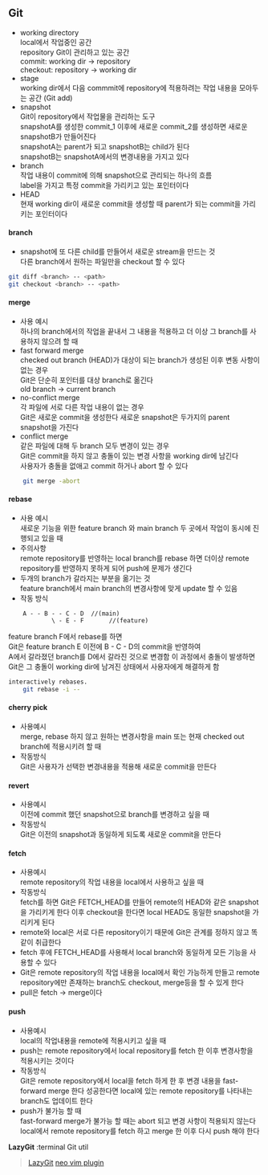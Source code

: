 ## Git 
- working directory   
  local에서 작업중인 공간   
  repository Git이 관리하고 있는 공간   
  commit: working dir -> repository   
  checkout: repository -> working dir   
- stage   
  working dir에서 다음 commmit에 repository에 적용하려는 작업 내용을 모아두는 공간 (Git add)   
- snapshot   
  Git이 repository에서 작업물을 관리하는 도구   
  snapshotA를 생성한 commit_1 이후에 
  새로운 commit_2를 생성하면 새로운 snapshotB가 만들어진다   
  snapshotA는 parent가 되고 snapshotB는 child가 된다   
  snapshotB는 snapshotA에서의 변경내용을 가지고 있다   
- branch   
  작업 내용이 commit에 의해 snapshot으로 관리되는 하나의 흐름   
  label을 가지고 특정 commit을 가리키고 있는 포인터이다   
- HEAD   
  현재 working dir이 새로운 commit을 생성할 때 parent가 되는 commit을 가리키는 포인터이다   
#### branch
- snapshot에 또 다른 child를 만들어서 새로운 stream을 만드는 것   
  다른 branch에서 원하는 파일만을 checkout 할 수 있다   
```sh
git diff <branch> -- <path>
git checkout <branch> -- <path>
``` 
#### merge
- 사용 예시   
  하나의 branch에서의 작업을 끝내서 그 내용을 적용하고 더 이상 그 branch를 사용하지 않으려 할 때   
- fast forward merge   
  checked out branch (HEAD)가 대상이 되는 branch가 생성된 이후 변동 사항이 없는 경우   
  Git은 단순히 포인터를 대상 branch로 옮긴다   
  old branch -> current branch   
- no-conflict merge   
  각 파일에 서로 다른 작업 내용이 없는 경우    
  Git은 새로운 commit을 생성한다 새로운 snapshot은 두가지의 parent snapshot을 가진다   
- conflict merge   
  같은 파일에 대해 두 branch 모두 변경이 있는 경우   
  Git은 commit을 하지 않고 충돌이 있는 변경 사항을 working dir에 남긴다   
  사용자가 충돌을 없애고 commit 하거나 abort 할 수 있다   
```sh
	git merge -abort
```
#### rebase   
- 사용 예시   
  새로운 기능을 위한 feature branch 와 main branch 두 곳에서 작업이 동시에 진행되고 있을 때   
- 주의사항   
  remote repository를 반영하는 local branch를 rebase 하면 더이상 remote repository를 반영하지 못하게 되어 push에 문제가 생긴다   
- 두개의 branch가 갈라지는 부분을 옮기는 것    
  feature branch에서 main branch의 변경사항에 맞게 update 할 수 있음   
- 작동 방식   	
```
 	A - - B - - C - D  //(main)   
			\ - E - F       //(feature)   
```
  feature branch F에서 rebase를 하면    
		Git은 feature branch E 이전에 B - C - D의 commit을 반영하여    
		A에서 갈라졌던 branch를 D에서 갈라진 것으로 변경함	이 과정에서 충돌이 발생하면   
		Git은 그 충돌이 working dir에 남겨진 상태에서 사용자에게 해결하게 함   
```sh
interactively rebases.
	git rebase -i -- 
```
#### cherry pick
- 사용예시   
  merge, rebase 하지 않고 원하는 변경사항을 main 또는 현재 checked out branch에 적용시키려 할 때   
- 작동방식   
  Git은 사용자가 선택한 변경내용을 적용해 새로운 commit을 만든다   
#### revert   
- 사용예시   
  이전에 commit 했던 snapshot으로 branch를 변경하고 싶을 때   
- 작동방식   
  Git은 이전의 snapshot과 동일하게 되도록 새로운 commit을 만든다   
#### fetch
- 사용예시   
  remote repository의 작업 내용을 local에서 사용하고 싶을 때   
- 작동방식   
  fetch를 하면 Git은 FETCH_HEAD를 만들어 remote의 HEAD와 같은 snapshot을 가리키게 한다 이후 checkout을 한다면 local HEAD도 동일한 snapshot을 가리키게 된다   
- remote와 local은 서로 다른 repository이기 때문에 Git은 관계를 정하지 않고 똑같이 취급한다   
- fetch 후에 FETCH_HEAD를 사용해서 local branch와 동일하게 모든 기능을 사용할 수 있다   
- Git은 remote repository의 작업 내용을 local에서 확인 가능하게 만들고 remote repository에만 존재하는 branch도 checkout, merge등을 할 수 있게 한다   
- pull은 fetch -> merge이다   
#### push
- 사용예시   
  local의 작업내용을 remote에 적용시키고 싶을 때   
- push는 remote repository에서 local repository를 fetch 한 이후 변경사항을 적용시키는 것이다   
- 작동방식   
  Git은 remote repository에서 local을 fetch 하게 한 후 변경 내용을 fast-forward merge 한다 성공한다면 local에 있는 remote repository를 나타내는 branch도 업데이트 한다   
- push가 불가능 할 때   
  fast-forward merge가 불가능 할 때는 abort 되고 변경 사항이 적용되지 않는다   
  local에서 remote repository를 fetch 하고 merge 한 이후 다시 push 해야 한다

**LazyGit** :terminal Git util   
>[LazyGit](https://github.com/jesseduffield/lazygit)
>[neo vim plugin](https://github.com/kdheepak/lazygit.nvim)